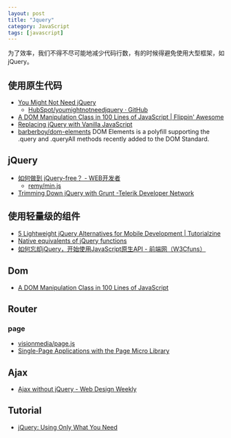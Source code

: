 ```yaml
---
layout: post
title: "Jquery"
category: JavaScript
tags: [javascript]
--- 
```

为了效率，我们不得不尽可能地减少代码行数，有的时候得避免使用大型框架，如jQuery。

## 使用原生代码

- [You Might Not Need jQuery](http://youmightnotneedjquery.com/?utm_source=javascriptweekly&utm_medium=email)
    - [HubSpot/youmightnotneedjquery · GitHub](https://github.com/HubSpot/YouMightNotNeedjQuery)
- [A DOM Manipulation Class in 100 Lines of JavaScript | Flippin' Awesome](http://flippinawesome.org/2014/03/10/a-dom-manipulation-class-in-100-lines-of-javascript/)
- [Replacing jQuery with Vanilla JavaScript](http://flippinawesome.org/2014/05/05/replacing-jquery-with-vanilla-javascript/?-jquery-with-vanilla-javascript)
- [barberboy/dom-elements](https://github.com/barberboy/dom-elements) DOM Elements is a polyfill supporting the .query and .queryAll methods recently added to the DOM Standard.

## jQuery

- [如何做到 jQuery-free？ - WEB开发者](http://www.admin10000.com/document/2043.html)
	- [remy/min.js](https://github.com/remy/min.js)
- [Trimming Down jQuery with Grunt -Telerik Developer Network](http://developer.telerik.com/featured/trimming-jquery-grunt)

## 使用轻量级的组件

- [5 Lightweight jQuery Alternatives for Mobile Development | Tutorialzine](http://tutorialzine.com/2012/04/5-lightweight-jquery-alternatives/)
- [Native equivalents of jQuery functions](http://www.leebrimelow.com/native-methods-jQuery/)
- [如何忘却jQuery，开始使用JavaScript原生API - 前端网（W3Cfuns）](http://www.w3cfuns.com/article-5599069-1-1.html)

## Dom

- [A DOM Manipulation Class in 100 Lines of JavaScript](http://flippinawesome.org/2014/03/10/a-dom-manipulation-class-in-100-lines-of-javascript/)

## Router

### page

- [visionmedia/page.js](https://github.com/visionmedia/page.js)
- [Single-Page Applications with the Page Micro Library](http://flippinawesome.org/2014/04/28/single-page-applications-with-the-page-micro-library/?-page-applications-with-the-page-micro-library)

## Ajax

- [Ajax without jQuery - Web Design Weekly](http://web-design-weekly.com/2014/08/18/ajax-without-jquery/)

## Tutorial

- [jQuery: Using Only What You Need](http://developer.telerik.com/featured/jquery-using-only-what-you-need)
